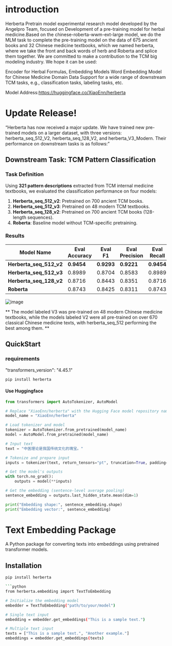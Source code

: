 <!--
 * @Date: 2024-12-04 16:54:16
 * @LastEditors: yangyehan 1958944515@qq.com
 * @LastEditTime: 2024-12-04 17:10:31
 * @FilePath: /herberta/README.md
 * @Description: 
-->
# introduction
Herberta Pretrain model experimental research model developed by the Angelpro Team, focused on Development of a pre-training model for herbal medicine.Based on the chinese-roberta-wwm-ext-large model, we do the MLM task to complete the pre-training model on the data of 675 ancient books and 32 Chinese medicine textbooks, which we named herberta, where we take the front and back words of herb and Roberta and splice them together. We are committed to make a contribution to the TCM big modeling industry. We hope it can be used:

Encoder for Herbal Formulas, Embedding Models
Word Embedding Model for Chinese Medicine Domain Data
Support for a wide range of downstream TCM tasks, e.g., classification tasks, labeling tasks, etc.

Model Address:https://huggingface.co/XiaoEnn/herberta

# Update Release!
“Herberta has now received a major update. We have trained new pre-trained models on a larger dataset, with three versions: herberta_seq_512_V2, herberta_seq_128_V2, and herberta_V3_Modern. Their performance on downstream tasks is as follows:”

## Downstream Task: TCM Pattern Classification

### Task Definition
Using **321 pattern descriptions** extracted from TCM internal medicine textbooks, we evaluated the classification performance on four models:

1. **Herberta_seq_512_v2**: Pretrained on 700 ancient TCM books.
2. **Herberta_seq_512_v3**: Pretrained on 48 modern TCM textbooks.
3. **Herberta_seq_128_v2**: Pretrained on 700 ancient TCM books (128-length sequences).
4. **Roberta**: Baseline model without TCM-specific pretraining.


### Results

| Model Name              | Eval Accuracy | Eval F1   | Eval Precision | Eval Recall |
|--------------------------|---------------|-----------|----------------|-------------|
| **Herberta_seq_512_v2** | **0.9454**    | **0.9293** | **0.9221**     | **0.9454**  |
| **Herberta_seq_512_v3** | 0.8989        | 0.8704    | 0.8583         | 0.8989      |
| **Herberta_seq_128_v2** | 0.8716        | 0.8443    | 0.8351         | 0.8716      |
| **Roberta**             | 0.8743        | 0.8425    | 0.8311         | 0.8743      |

![image](https://github.com/user-attachments/assets/6b6fd9e2-086d-4de7-b525-7b3199f14d2d)

** The model labeled V3 was pre-trained on 48 modern Chinese medicine textbooks, while the models labeled V2 were all pre-trained on over 670 classical Chinese medicine texts, with herberta_seq_512 performing the best among them. **


## QuickStart

### requirements
"transformers_version": "4.45.1"
```bash
pip install herberta
```

#### Use Huggingface
```python
from transformers import AutoTokenizer, AutoModel

# Replace "XiaoEnn/herberta" with the Hugging Face model repository name
model_name = "XiaoEnn/herberta"

# Load tokenizer and model
tokenizer = AutoTokenizer.from_pretrained(model_name)
model = AutoModel.from_pretrained(model_name)

# Input text
text = "中医理论是我国传统文化的瑰宝。"

# Tokenize and prepare input
inputs = tokenizer(text, return_tensors="pt", truncation=True, padding="max_length", max_length=128)

# Get the model's outputs
with torch.no_grad():
    outputs = model(**inputs)

# Get the embedding (sentence-level average pooling)
sentence_embedding = outputs.last_hidden_state.mean(dim=1)

print("Embedding shape:", sentence_embedding.shape)
print("Embedding vector:", sentence_embedding)
```



# Text Embedding Package

A Python package for converting texts into embeddings using pretrained transformer models.

## Installation

```bash
pip install herberta

```python
from herberta.embedding import TextToEmbedding

# Initialize the embedding model
embedder = TextToEmbedding("path/to/your/model")

# Single text input
embedding = embedder.get_embeddings("This is a sample text.")

# Multiple text input
texts = ["This is a sample text.", "Another example."]
embeddings = embedder.get_embeddings(texts)
```

